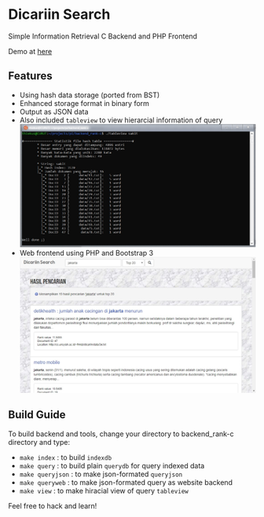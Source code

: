 # Dicariin Search
Simple Information Retrieval C Backend and PHP Frontend

Demo at [here](http://cs.unsyiah.ac.id/~frmizi/dicariin/)

## Features
* Using hash data storage (ported from BST)
* Enhanced storage format in binary form
* Output as JSON data
* Also included `tableview` to view hierarcial information of query
![table view](images/sc_view.jpg)
* Web frontend using PHP and Bootstrap 3
![front view](images/sc_web.jpg)

## Build Guide
To build backend and tools, change your directory to backend_rank-c directory and type:

* `make index` : to build `indexdb`
* `make query` : to build plain `querydb` for query indexed data
* `make queryjson` : to make json-formated `queryjson`
* `make queryweb` : to make json-formated query as website backend
* `make view` : to make hiracial view of query `tableview`

Feel free to hack and learn!
